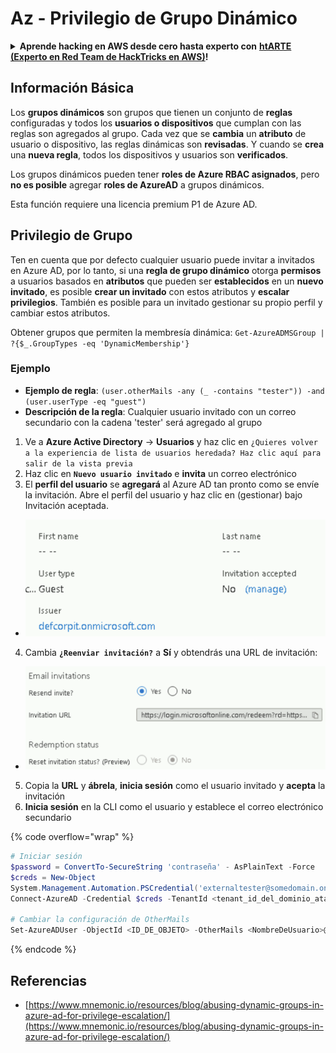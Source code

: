 # Az - Privilegio de Grupo Dinámico

<details>

<summary><strong>Aprende hacking en AWS desde cero hasta experto con</strong> <a href="https://training.hacktricks.xyz/courses/arte"><strong>htARTE (Experto en Red Team de HackTricks en AWS)</strong></a><strong>!</strong></summary>

Otras formas de apoyar a HackTricks:

* Si quieres ver tu **empresa anunciada en HackTricks** o **descargar HackTricks en PDF** ¡Consulta los [**PLANES DE SUSCRIPCIÓN**](https://github.com/sponsors/carlospolop)!
* Obtén la [**merchandising oficial de PEASS & HackTricks**](https://peass.creator-spring.com)
* Descubre [**La Familia PEASS**](https://opensea.io/collection/the-peass-family), nuestra colección exclusiva de [**NFTs**](https://opensea.io/collection/the-peass-family)
* **Únete al** 💬 [**grupo de Discord**](https://discord.gg/hRep4RUj7f) o al [**grupo de telegram**](https://t.me/peass) o **síguenos** en **Twitter** 🐦 [**@hacktricks\_live**](https://twitter.com/hacktricks\_live)**.**
* **Comparte tus trucos de hacking enviando PRs a los repositorios de** [**HackTricks**](https://github.com/carlospolop/hacktricks) y [**HackTricks Cloud**](https://github.com/carlospolop/hacktricks-cloud).

</details>

## Información Básica

Los **grupos dinámicos** son grupos que tienen un conjunto de **reglas** configuradas y todos los **usuarios o dispositivos** que cumplan con las reglas son agregados al grupo. Cada vez que se **cambia** un **atributo** de usuario o dispositivo, las reglas dinámicas son **revisadas**. Y cuando se **crea** una **nueva regla**, todos los dispositivos y usuarios son **verificados**.

Los grupos dinámicos pueden tener **roles de Azure RBAC asignados**, pero **no es posible** agregar **roles de AzureAD** a grupos dinámicos.

Esta función requiere una licencia premium P1 de Azure AD.

## Privilegio de Grupo

Ten en cuenta que por defecto cualquier usuario puede invitar a invitados en Azure AD, por lo tanto, si una **regla de grupo dinámico** otorga **permisos** a usuarios basados en **atributos** que pueden ser **establecidos** en un **nuevo invitado**, es posible **crear un invitado** con estos atributos y **escalar privilegios**. También es posible para un invitado gestionar su propio perfil y cambiar estos atributos.

Obtener grupos que permiten la membresía dinámica: `Get-AzureADMSGroup | ?{$_.GroupTypes -eq 'DynamicMembership'}`

### Ejemplo

* **Ejemplo de regla**: `(user.otherMails -any (_ -contains "tester")) -and (user.userType -eq "guest")`
* **Descripción de la regla**: Cualquier usuario invitado con un correo secundario con la cadena 'tester' será agregado al grupo

1. Ve a **Azure Active Directory** -> **Usuarios** y haz clic en `¿Quieres volver a la experiencia de lista de usuarios heredada? Haz clic aquí para salir de la vista previa`
2. Haz clic en **`Nuevo usuario invitado`** e **invita** un correo electrónico
3. El **perfil del usuario** se **agregará** al Azure AD tan pronto como se envíe la invitación. Abre el perfil del usuario y haz clic en (gestionar) bajo Invitación aceptada.
* ![](<../../../.gitbook/assets/image (281).png>)
4. Cambia **`¿Reenviar invitación?`** a **Sí** y obtendrás una URL de invitación:
* ![](<../../../.gitbook/assets/image (205).png>)
5. Copia la **URL** y **ábrela**, **inicia sesión** como el usuario invitado y **acepta** la invitación
6.  **Inicia sesión** en la CLI como el usuario y establece el correo electrónico secundario

{% code overflow="wrap" %}
```powershell
# Iniciar sesión
$password = ConvertTo-SecureString 'contraseña' - AsPlainText -Force
$creds = New-Object
System.Management.Automation.PSCredential('externaltester@somedomain.onmicrosoft.com', $Password)
Connect-AzureAD -Credential $creds -TenantId <tenant_id_del_dominio_atacado>

# Cambiar la configuración de OtherMails
Set-AzureADUser -ObjectId <ID_DE_OBJETO> -OtherMails <NombreDeUsuario>@<NOMBRE_DEL_TENANT>.onmicrosoft.com -Verbose
```
{% endcode %}

## Referencias

* [https://www.mnemonic.io/resources/blog/abusing-dynamic-groups-in-azure-ad-for-privilege-escalation/](https://www.mnemonic.io/resources/blog/abusing-dynamic-groups-in-azure-ad-for-privilege-escalation/)
